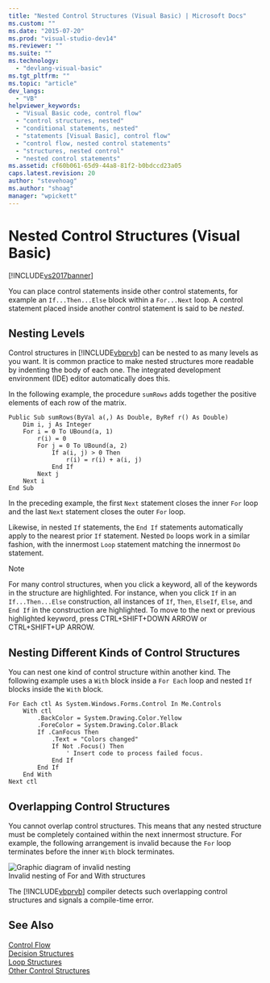 ```yaml
---
title: "Nested Control Structures (Visual Basic) | Microsoft Docs"
ms.custom: ""
ms.date: "2015-07-20"
ms.prod: "visual-studio-dev14"
ms.reviewer: ""
ms.suite: ""
ms.technology: 
  - "devlang-visual-basic"
ms.tgt_pltfrm: ""
ms.topic: "article"
dev_langs: 
  - "VB"
helpviewer_keywords: 
  - "Visual Basic code, control flow"
  - "control structures, nested"
  - "conditional statements, nested"
  - "statements [Visual Basic], control flow"
  - "control flow, nested control statements"
  - "structures, nested control"
  - "nested control statements"
ms.assetid: cf60b061-65d9-44a8-81f2-b0bdccd23a05
caps.latest.revision: 20
author: "stevehoag"
ms.author: "shoag"
manager: "wpickett"
---
```

# Nested Control Structures (Visual Basic)
[!INCLUDE[vs2017banner](../../../../visual-basic/includes/vs2017banner.md)]

You can place control statements inside other control statements, for example an `If...Then...Else` block within a `For...Next` loop. A control statement placed inside another control statement is said to be *nested*.  
  
## Nesting Levels  
 Control structures in [!INCLUDE[vbprvb](../../../../csharp/programming-guide/concepts/linq/includes/vbprvb-md.md)] can be nested to as many levels as you want. It is common practice to make nested structures more readable by indenting the body of each one. The integrated development environment (IDE) editor automatically does this.  
  
 In the following example, the procedure `sumRows` adds together the positive elements of each row of the matrix.  
  
```  
Public Sub sumRows(ByVal a(,) As Double, ByRef r() As Double)  
    Dim i, j As Integer  
    For i = 0 To UBound(a, 1)  
        r(i) = 0  
        For j = 0 To UBound(a, 2)  
            If a(i, j) > 0 Then  
                r(i) = r(i) + a(i, j)  
            End If  
        Next j  
    Next i  
End Sub  
```  
  
 In the preceding example, the first `Next` statement closes the inner `For` loop and the last `Next` statement closes the outer `For` loop.  
  
 Likewise, in nested `If` statements, the `End If` statements automatically apply to the nearest prior `If` statement. Nested `Do` loops work in a similar fashion, with the innermost `Loop` statement matching the innermost `Do` statement.  
  
> [!NOTE]
>  For many control structures, when you click a keyword, all of the keywords in the structure are highlighted. For instance, when you click `If` in an `If...Then...Else` construction, all instances of `If`, `Then`, `ElseIf`, `Else`, and `End If` in the construction are highlighted. To move to the next or previous highlighted keyword, press CTRL+SHIFT+DOWN ARROW or CTRL+SHIFT+UP ARROW.  
  
## Nesting Different Kinds of Control Structures  
 You can nest one kind of control structure within another kind. The following example uses a `With` block inside a `For Each` loop and nested `If` blocks inside the `With` block.  
  
```  
For Each ctl As System.Windows.Forms.Control In Me.Controls  
    With ctl  
        .BackColor = System.Drawing.Color.Yellow  
        .ForeColor = System.Drawing.Color.Black  
        If .CanFocus Then  
            .Text = "Colors changed"  
            If Not .Focus() Then  
                ' Insert code to process failed focus.  
            End If  
        End If  
    End With  
Next ctl  
```  
  
## Overlapping Control Structures  
 You cannot overlap control structures. This means that any nested structure must be completely contained within the next innermost structure. For example, the following arrangement is invalid because the `For` loop terminates before the inner `With` block terminates.  
  
 ![Graphic diagram of invalid nesting](../../../../visual-basic/programming-guide/language-features/control-flow/media/nestexampleinvalid.gif "NestExampleInvalid")  
Invalid nesting of For and With structures  
  
 The [!INCLUDE[vbprvb](../../../../csharp/programming-guide/concepts/linq/includes/vbprvb-md.md)] compiler detects such overlapping control structures and signals a compile-time error.  
  
## See Also  
 [Control Flow](../../../../visual-basic/programming-guide/language-features/control-flow/index.md)   
 [Decision Structures](../../../../visual-basic/programming-guide/language-features/control-flow/decision-structures.md)   
 [Loop Structures](../../../../visual-basic/programming-guide/language-features/control-flow/loop-structures.md)   
 [Other Control Structures](../../../../visual-basic/programming-guide/language-features/control-flow/other-control-structures.md)